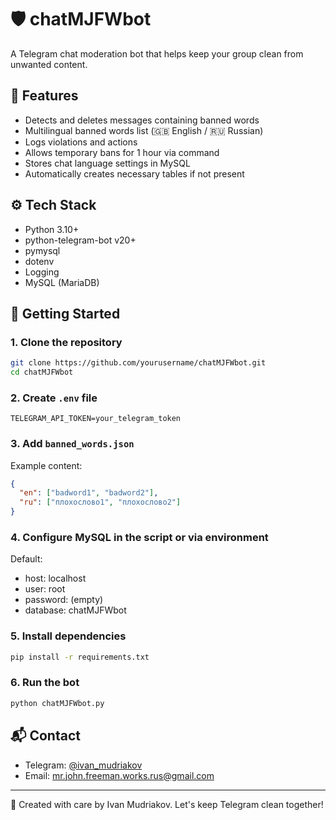 # 🛡️ chatMJFWbot

A Telegram chat moderation bot that helps keep your group clean from unwanted content.

## 🧩 Features

- Detects and deletes messages containing banned words
- Multilingual banned words list (🇬🇧 English / 🇷🇺 Russian)
- Logs violations and actions
- Allows temporary bans for 1 hour via command
- Stores chat language settings in MySQL
- Automatically creates necessary tables if not present

## ⚙️ Tech Stack

- Python 3.10+
- python-telegram-bot v20+
- pymysql
- dotenv
- Logging
- MySQL (MariaDB)

## 🚀 Getting Started

### 1. Clone the repository

```bash
git clone https://github.com/yourusername/chatMJFWbot.git
cd chatMJFWbot
```

### 2. Create `.env` file

```env
TELEGRAM_API_TOKEN=your_telegram_token
```

### 3. Add `banned_words.json`

Example content:
```json
{
  "en": ["badword1", "badword2"],
  "ru": ["плохослово1", "плохослово2"]
}
```

### 4. Configure MySQL in the script or via environment

Default:
- host: localhost
- user: root
- password: (empty)
- database: chatMJFWbot

### 5. Install dependencies

```bash
pip install -r requirements.txt
```

### 6. Run the bot

```bash
python chatMJFWbot.py
```

## 📬 Contact

- Telegram: [@ivan_mudriakov](https://t.me/ivan_mudriakov)
- Email: [mr.john.freeman.works.rus@gmail.com](mailto:mr.john.freeman.works.rus@gmail.com)

---

👮 Created with care by Ivan Mudriakov. Let's keep Telegram clean together!
